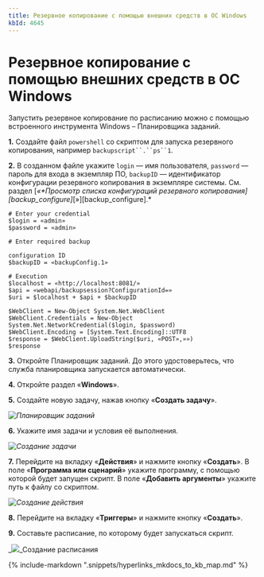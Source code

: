 ```yaml
---
title: Резервное копирование с помощью внешних средств в ОС Windows
kbId: 4645
---
```


# Резервное копирование с помощью внешних средств в ОС Windows

Запустить резервное копирование по расписанию можно с помощью встроенного инструмента Windows – Планировщика заданий.

**1.** Создайте файл `powershell` со скриптом для запуска резервного копирования, например `backupscript``.``ps``1`.

**2.** В созданном файле укажите `login` — имя пользователя, `password` — пароль для входа в экземпляр ПО, `backupID` — идентификатор конфигурации резервного копирования в экземпляре системы. См. раздел [*«**Просмотр списка конфигураций резервного копирования*][backup_configure]*[»][backup_configure].*

```
# Enter your credential
$login = «admin»
$password = «admin»

# Enter required backup
configuration ID
$backupID = «backupConfig.1»

# Execution
$localhost = «http://localhost:8081/»
$api = «webapi/backupsession?ConfigurationId=»
$uri = $localhost + $api + $backupID

$WebClient = New-Object System.Net.WebClient
$WebClient.Credentials = New-Object System.Net.NetworkCredential($login, $password)
$WebClient.Encoding = [System.Text.Encoding]::UTF8
$response = $WebClient.UploadString($uri, «POST»,»»)
$response
```

**3.** Откройте Планировщик заданий. До этого удостоверьтесь, что служба планировщика запускается автоматически.

**4.** Откройте раздел «**Windows**».

**5.** Создайте новую задачу, нажав кнопку «**Создать задачу**».

_![Планировщик заданий](https://kb.comindware.ru/assets/img_63bbd8e851cae.png)_

**6.** Укажите имя задачи и условия её выполнения.

_![Создание задачи](https://kb.comindware.ru/assets/img_63bbd93ec6e19.jpeg)_

**7.** Перейдите на вкладку «**Действия**» и нажмите кнопку «**Создать**». В поле «**Программа или сценарий**» укажите программу, с помощью которой будет запущен скрипт. В поле «**Добавить аргументы**» укажите путь к файлу со скриптом.

_![Создание действия](https://kb.comindware.ru/assets/img_63bbd9aa494e5.png)_

**8.** Перейдите на вкладку «**Триггеры**» и нажмите кнопку «**Создать**».

**9.** Составьте расписание, по которому будет запускаться скрипт.

_![](https://kb.comindware.ru/assets/img_63bbda3654a2d.png)_Создание расписания

{% include-markdown ".snippets/hyperlinks_mkdocs_to_kb_map.md" %}

